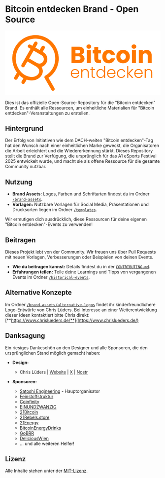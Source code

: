# **Bitcoin entdecken Brand \- Open Source**

![Bitcoin-Entdecken-Logo-orange](brand-assets/logo/Bitcoin-Entdecken-Logo-orange.png)

Dies ist das offizielle Open-Source-Repository für die "Bitcoin entdecken" Brand. Es enthält alle Ressourcen, um einheitliche Materialien für "Bitcoin entdecken"-Veranstaltungen zu erstellen.

## **Hintergrund**

Der Erfolg von Initiativen wie dem DACH-weiten "Bitcoin entdecken"-Tag hat den Wunsch nach einer einheitlichen Marke geweckt, die Organisatoren die Arbeit erleichtert und die Wiedererkennung stärkt. Dieses Repository stellt die Brand zur Verfügung, die ursprünglich für das A1 eSports Festival 2025 entwickelt wurde, und macht sie als offene Ressource für die gesamte Community nutzbar.

## **Nutzung**

* **Brand Assets:** Logos, Farben und Schriftarten findest du im Ordner [`/brand-assets`](/brand-assets).  
* **Vorlagen:** Nutzbare Vorlagen für Social Media, Präsentationen und Drucksorten liegen im Ordner [`/templates`](/templates).

Wir ermutigen dich ausdrücklich, diese Ressourcen für deine eigenen "Bitcoin entdecken"-Events zu verwenden\!

## **Beitragen**

Dieses Projekt lebt von der Community. Wir freuen uns über Pull Requests mit neuen Vorlagen, Verbesserungen oder Beispielen von deinen Events.

* **Wie du beitragen kannst:** Details findest du in der [`CONTRIBUTING.md`](CONTRIBUTING.md).  
* **Erfahrungen teilen:** Teile deine Learnings und Tipps von vergangenen Events im Ordner [`/historical-events`](/historical-events).

## **Alternative Konzepte**

Im Ordner [`/brand-assets/alternative-logos`](/brand-assets/alternative-logos) findet ihr kinderfreundlichere Logo-Entwürfe von Chris Lüders. Bei Interesse an einer Weiterentwicklung dieser Ideen kontaktiert bitte Chris direkt: [**https://www.chrislueders.de/**](https://www.chrislueders.de/)

## **Danksagung**

Ein riesiges Dankeschön an den Designer und alle Sponsoren, die den ursprünglichen Stand möglich gemacht haben:

* **Design:**
  * Chris Lüders | [Website](https://www.chrislueders.de/) | [X](https://x.com/chris_lueders_) | [Nostr](npub1u2jks7zqnvdtnu8vkehtfa3aemtaqp30s3az9qxcesa7whxlw8rsgs50au)

* **Sponsoren:**  
  * [Satoshi Engineering](https://satoshiengineering.com/en/) \- Hauptorganisator
  * [Feinstoffstruktur](https://feinstoffstruktur.com/)  
  * [Coinfinity](https://coinfinity.co/)  
  * [EINUNDZWANZIG](https://einundzwanzig.space/)  
  * [21Bitcoin](https://21bitcoin.app/)  
  * [21Rebels.store](https://21rebel.store/)
  * [21Energy](https://21energy.com/)  
  * [BitcoinEnergyDrinks](https://shop-energydrink.com/)
  * [GoBRR](https://www.gobrrr.me/)
  * [DeliciousWien](https://delicious-wien.at/)
  * ... und alle weiteren Helfer!

## **Lizenz**

Alle Inhalte stehen unter der [MIT-Lizenz](https://opensource.org/licenses/MIT).
